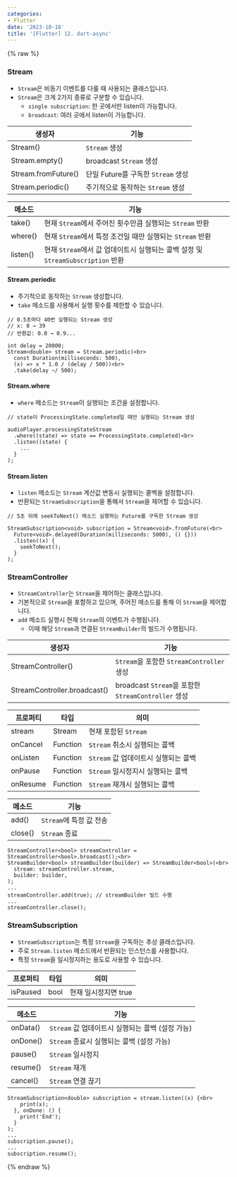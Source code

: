 ```yaml
---
categories:
- Flutter
date: '2023-10-18'
title: '[Flutter] 12. dart-async'
---
```


{% raw %}
### Stream
- `Stream`은 비동기 이벤트를 다룰 때 사용되는 클래스입니다.
- `Stream`은 크게 2가지 종류로 구분할 수 있습니다.
	- `single subscription`: 한 곳에서만 listen이 가능합니다.
	- `broadcast`: 여러 곳에서 listen이 가능합니다.

|생성자|기능|
|---|---|
|Stream()|`Stream` 생성|
|Stream.empty()|broadcast `Stream` 생성|
|Stream.fromFuture()|단일 Future를 구독한 `Stream` 생성|
|Stream.periodic()|주기적으로 동작하는 `Stream` 생성|

|메소드|기능|
|---|---|
|take()|현재 `Stream`에서 주어진 횟수만큼 실행되는 `Stream` 반환|
|where()|현재 `Stream`에서 특정 조건일 때만 실행되는 `Stream` 반환|
|listen()|현재 `Stream`에서 값 업데이트시 실행되는 콜백 설정 및 `StreamSubscription` 반환|

#### Stream.periodic
- 주기적으로 동작하는 `Stream` 생성합니다.
- `take` 메소드를 사용해서 실행 횟수를 제한할 수 있습니다.

```
// 0.5초마다 40번 실행되는 Stream 생성
// x: 0 → 39
// 반환값: 0.0 → 0.9...

int delay = 20000;
Stream<double> stream = Stream.periodic(<br>
  const Duration(milliseconds: 500),
  (x) => x * 1.0 / (delay / 500))<br>
  .take(delay ~/ 500);
```

#### Stream.where
- `where` 메소드는 `Stream`이 실행되는 조건을 설정합니다.

```
// state이 ProcessingState.completed일 때만 실행되는 Stream 생성

audioPlayer.processingStateStream
  .where((state) => state == ProcessingState.completed)<br>
  .listen((state) {
    ...
  }
);
```

#### Stream.listen
- `listen` 메소드는 `Stream` 계산값 변동시 실행되는 콜백을 설정합니다.
- 반환되는 `StreamSubscription`을 통해서 `Stream`을 제어할 수 있습니다.

```
// 5초 뒤에 seekToNext() 메소드 실행하는 Future를 구독한 Stream 생성

StreamSubscription<void> subscription = Stream<void>.fromFuture(<br>
  Future<void>.delayed(Duration(milliseconds: 5000), () {}))
  .listen((x) {
    seekToNext();
  }
);
```

### StreamController
- `StreamController`는 `Stream`을 제어하는 클래스입니다.
- 기본적으로 `Stream`을 포함하고 있으며, 주어진 메소드를 통해 이 `Stream`을 제어합니다.
- `add` 메소드 실행시 현재 `Stream`의 이벤트가 수행됩니다.
	- 이때 해당 `Stream`과 연결된 `StreamBuilder`의 빌드가 수행됩니다.

|생성자|기능|
|---|---|
|StreamController()|`Stream`을 포함한 `StreamController` 생성|
|StreamController.broadcast()|broadcast `Stream`을 포함한 `StreamController` 생성|

|프로퍼티|타입|의미|
|---|---|---|
|stream|Stream|현재 포함된 `Stream`|
|onCancel|Function|`Stream` 취소시 실행되는 콜백|
|onListen|Function|`Stream` 값 업데이트시 실행되는 콜백|
|onPause|Function|`Stream` 일시정지시 실행되는 콜백|
|onResume|Function|`Stream` 재개시 실행되는 콜백|

|메소드|기능|
|---|---|
|add()|`Stream`에 특정 값 전송|
|close()|`Stream` 종료|

```
StreamController<bool> streamController = StreamController<bool>.broadcast();<br>
StreamBuilder<bool> streamBuilder(builder) => StreamBuilder<bool>(<br>
  stream: streamController.stream,
  builder: builder,
);
...
streamController.add(true); // streamBuilder 빌드 수행
...
streamController.close();
```

### StreamSubscription
- `StreamSubscription`는 특정 `Stream`을 구독하는 추상 클래스입니다.
- 주로 `Stream.listen` 메소드에서 반환되는 인스턴스를 사용합니다.
- 특정 `Stream`을 일시정지하는 용도로 사용할 수 있습니다.

|프로퍼티|타입|의미|
|---|---|---|
|isPaused|bool|현재 일시정지면 true|

|메소드|기능|
|---|---|
|onData()|`Stream` 값 업데이트시 실행되는 콜백 (설정 가능)|
|onDone()|`Stream` 종료시 실행되는 콜백 (설정 가능)|
|pause()|`Stream` 일시정지|
|resume()|`Stream` 재개|
|cancel()|`Stream` 연결 끊기|

```
StreamSubscription<double> subscription = stream.listen((x) {<br>
    print(x);
  }, onDone: () {
    print('End');
  }
);
...
subscription.pause();
...
subscription.resume();
```
{% endraw %}